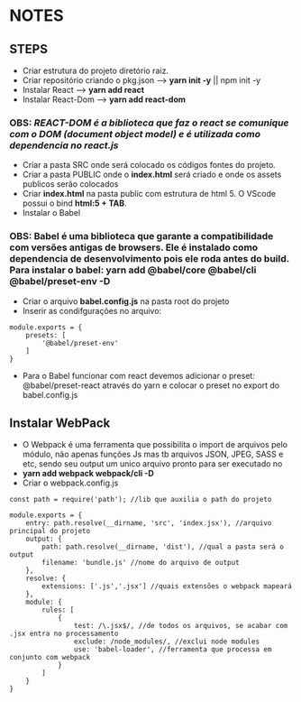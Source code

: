 # NOTES

## STEPS
* Criar estrutura do projeto diretório raiz.
* Criar repositório criando o pkg.json --> **yarn init -y** || npm init -y
* Instalar React --> **yarn add react**
* Instalar React-Dom --> **yarn add react-dom**


### OBS: *REACT-DOM é a biblioteca que faz o react se comunique com o DOM (document object model) e é utilizada como dependencia no react.js*
* Criar a pasta SRC onde será colocado os códigos fontes do projeto.
* Criar a pasta PUBLIC onde o **index.html** será criado e onde os assets publicos serão colocados
* Criar **index.html** na pasta public com estrutura de html 5. O VScode possui o bind **html:5 + TAB**.
* Instalar o Babel



### OBS: Babel é uma biblioteca que garante a **compatibilidade** com versões antigas de browsers. Ele é instalado como dependencia de desenvolvimento pois ele roda antes do build. Para instalar o babel: **yarn add @babel/core @babel/cli @babel/preset-env -D**

* Criar o arquivo **babel.config.js** na pasta root do projeto
* Inserir as condifgurações no arquivo:

```
module.exports = {
    presets: [
        '@babel/preset-env'
    ]
}
```

* Para o Babel funcionar com react devemos adicionar o preset: @babel/preset-react através do yarn e colocar o preset no export do babel.config.js

## Instalar WebPack
* O Webpack é uma ferramenta que possibilita o import de arquivos pelo módulo, não apenas funções Js mas tb arquivos JSON, JPEG, SASS e etc, sendo seu output um unico arquivo pronto para ser executado no
* **yarn add webpack webpack/cli -D**
* Criar o webpack.config.js

```
const path = require('path'); //lib que auxilia o path do projeto

module.exports = {
    entry: path.resolve(__dirname, 'src', 'index.jsx'), //arquivo principal do projeto
    output: {
        path: path.resolve(__dirname, 'dist'), //qual a pasta será o output
        filename: 'bundle.js' //nome do arquivo de output
    },
    resolve: {
        extensions: ['.js','.jsx'] //quais extensões o webpack mapeará
    },
    module: {
        rules: [
            {
                test: /\.jsx$/, //de todos os arquivos, se acabar com .jsx entra no processamento
                exclude: /node_modules/, //exclui node modules
                use: 'babel-loader', //ferramenta que processa em conjunto com webpack
            }
        ]
    }
}
```




